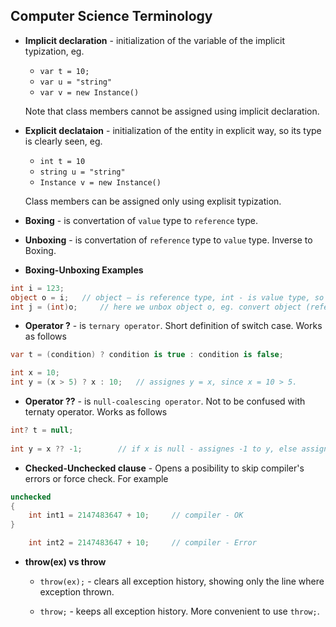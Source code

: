 ## Computer Science Terminology

- **Implicit declaration** - initialization of the variable of the implicit typization, eg. 
  - `var t = 10;` 
  - `var u = "string"`
  - `var v = new Instance()`
  
  Note that class members cannot be assigned using implicit declaration.
  
- **Explicit declataion** - initialization of the entity in explicit way, so its type is clearly seen, eg.
  - `int t = 10`
  - `string u = "string"`
  - `Instance v = new Instance()`
  
  Class members can be assigned only using explisit typization.

- **Boxing** - is convertation of `value` type to `reference` type.

- **Unboxing** - is convertation of `reference` type to `value` type. Inverse to Boxing.

- **Boxing-Unboxing Examples**

```cs	
int i = 123;
object o = i;	// object – is reference type, int - is value type, so here is boxing done
int j = (int)o;		// here we unbox object o, eg. convert object (reference) to int (value).
```

- **Operator ?** - is `ternary operator`. Short definition of switch case. Works as follows

```cs
var t = (condition) ? condition is true : condition is false;

int x = 10;
int y = (x > 5) ? x : 10;	// assignes y = x, since x = 10 > 5.
```

- **Operator ??** - is `null-coalescing operator`. Not to be confused with ternaty operator. Works as follows

```cs
int? t = null;
		
int y = x ?? -1;		// if x is null - assignes -1 to y, else assignes y = x
```
		
- **Checked-Unchecked clause** - Opens a posibility to skip compiler's errors or force check. For example

```cs
unchecked
{
	int int1 = 2147483647 + 10;		// compiler - OK
}

	int int2 = 2147483647 + 10;		// compiler - Error
```
		
- **throw(ex) vs throw**

  - `throw(ex);` - clears all exception history, showing only the line where exception thrown.
  
  - `throw;` - keeps all exception history. More convenient to use `throw;`.
  
